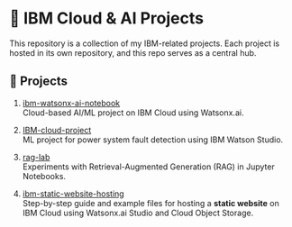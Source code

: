 # 🧠 IBM Cloud & AI Projects  

This repository is a collection of my IBM-related projects. Each project is hosted in its own repository, and this repo serves as a central hub.  

## 📂 Projects  

1. [ibm-watsonx-ai-notebook](https://github.com/Sumeedha/ibm-watsonx-ai-notebook)  
   Cloud-based AI/ML project on IBM Cloud using Watsonx.ai.  

2. [IBM-cloud-project](https://github.com/Sumeedha/IBM-cloud-project)  
   ML project for power system fault detection using IBM Watson Studio.  

3. [rag-lab](https://github.com/Sumeedha/rag-lab)  
   Experiments with Retrieval-Augmented Generation (RAG) in Jupyter Notebooks.  

4. [ibm-static-website-hosting](https://github.com/Sumeedha/ibm-static-website-hosting)  
   Step-by-step guide and example files for hosting a **static website** on IBM Cloud using Watsonx.ai Studio and Cloud Object Storage.  
